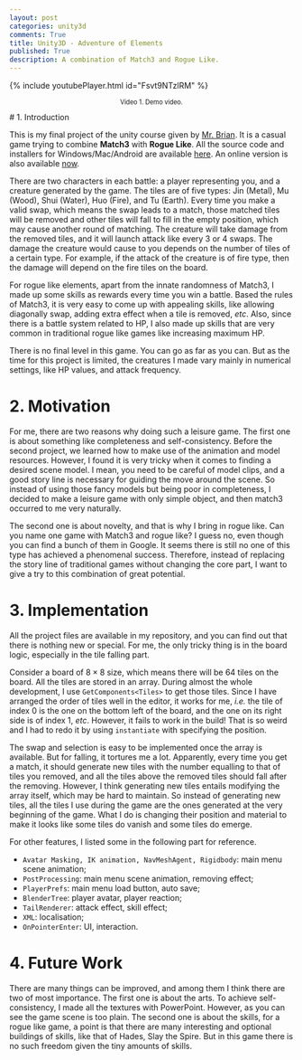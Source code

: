 ```yaml
---
layout: post
categories: unity3d
comments: True
title: Unity3D - Adventure of Elements
published: True
description: A combination of Match3 and Rogue Like.
---
```


{% include youtubePlayer.html id="Fsvt9NTzlRM" %}
<center>
  <p style="font-size:80%;">
Video 1. Demo video.
  </p>
</center>
# 1. Introduction

This is my final project of the unity course given by [Mr. Brian](http://www.briancox.be/). It is a casual game trying to combine **Match3** with **Rogue Like**. All the source code and installers for Windows/Mac/Android are available [here](http://github.com/2ez4ai/AdventureOfElements). An online version is also available [now](https://play.unity.com/mg/other/webgl-builds-66949).

There are two characters in each battle: a player representing you, and a creature generated by the game. The tiles are of five types: Jin (Metal), Mu (Wood), Shui (Water), Huo (Fire), and Tu (Earth). Every time you make a valid swap, which means the swap leads to a match, those matched tiles will be removed and other tiles will fall to fill in the empty position, which may cause another round of matching. The creature will take damage from the removed tiles, and it will launch attack like every 3 or 4 swaps. The damage the creature would cause to you depends on the number of tiles of a certain type. For example, if the attack of the creature is of fire type, then the damage will depend on the fire tiles on the board.

For rogue like elements, apart from the innate randomness of Match3, I made up some skills as rewards every time you win a battle. Based the rules of Match3, it is very easy to come up with appealing skills, like allowing diagonally swap, adding extra effect when a tile is removed, *etc*.  Also, since there is a battle system related to HP, I also made up skills that are very common in traditional rogue like games like increasing maximum HP.

There is no final level in this game. You can go as far as you can. But as the time for this project is limited, the creatures I made vary mainly in numerical settings, like HP values, and attack frequency.

# 2. Motivation

For me, there are two reasons why doing such a leisure game. The first one is about something like completeness and self-consistency. Before the second project, we learned how to make use of the animation and model resources. However, I found it is very tricky when it comes to finding a desired scene model. I mean, you need to be careful of model clips, and a good story line is necessary for guiding the move around the scene. So instead of using those fancy models but being poor in completeness, I decided to make a leisure game with only simple object, and then match3 occurred to me very naturally.

The second one is about novelty, and that is why I bring in rogue like. Can you name one game with Match3 and rogue like? I guess no, even though you can find a bunch of them in Google. It seems there is still no one of this type has achieved a phenomenal success. Therefore, instead of replacing the story line of traditional games without changing the core part, I want to give a try to this combination of great potential.

# 3. Implementation

All the project files are available in my repository, and you can find out that there is nothing new or special. For me, the only tricky thing is in the board logic, especially in the tile falling part.

Consider a board of $8\times 8$ size, which means there will be 64 tiles on the board. All the tiles are stored in an array. During almost the whole development, I use `GetComponents<Tiles>` to get those tiles. Since I have arranged the order of tiles well in the editor, it works for me, *i.e.* the tile of index 0 is the one on the bottom left of the board, and the one on its right side is of index 1, *etc*. However, it fails to work in the build! That is so weird and I had to redo it by using `instantiate` with specifying the position.

The swap and selection is easy to be implemented once the array is available. But for falling, it tortures me a lot. Apparently, every time you get a match, it should generate new tiles with the number equalling to that of tiles you removed, and all the tiles above the removed tiles should fall after the removing. However, I think generating new tiles entails modifying the array itself, which may be hard to maintain. So instead of generating new tiles, all the tiles I use during the game are the ones generated at the very beginning of the game. What I do is changing their position and material to make it looks like some tiles do vanish and some tiles do emerge.

For other features, I listed some in the following part for reference.

- `Avatar Masking, IK animation, NavMeshAgent, Rigidbody`: main menu scene animation;
- `PostProcessing`: main menu scene animation, removing effect;
- `PlayerPrefs`: main menu load button, auto save;
- `BlenderTree`: player avatar, player reaction;
- `TailRenderer`: attack effect, skill effect;
- `XML`: localisation;
- `OnPointerEnter`: UI, interaction.

# 4. Future Work

There are many things can be improved, and among them I think there are two of most importance. The first one is about the arts. To achieve self-consistency, I made all the textures with PowerPoint. However, as you can see the game scene is too plain. The second one is about the skills, for a rogue like game, a point is that there are many interesting and optional buildings of skills, like that of Hades, Slay the Spire. But in this game there is no such freedom given the tiny amounts of skills.